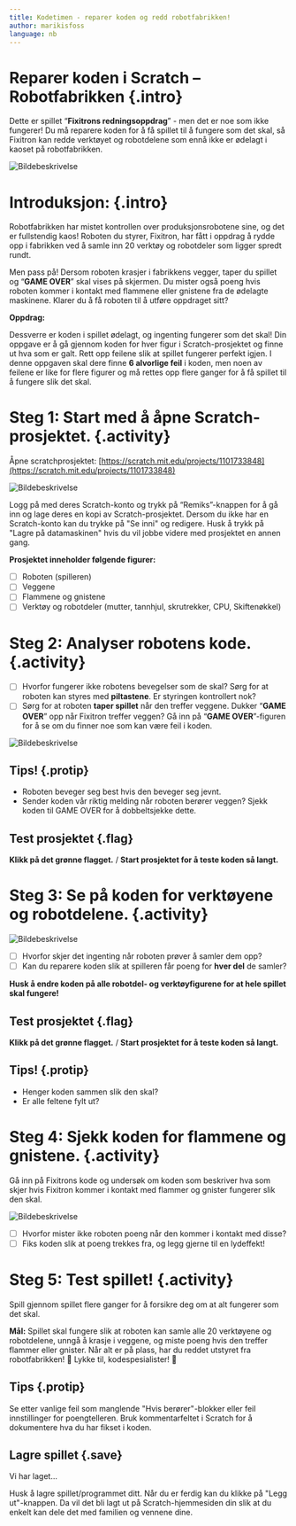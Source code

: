 ```yaml
---
title: Kodetimen - reparer koden og redd robotfabrikken!
author: marikisfoss
language: nb
---
```


# Reparer koden i Scratch – Robotfabrikken {.intro}


Dette er spillet “**Fixitrons redningsoppdrag**” - men det er noe som ikke fungerer! Du må reparere koden for å få spillet til å fungere som det skal, så Fixitron kan redde verktøyet og robotdelene som ennå ikke er ødelagt i kaoset på robotfabrikken.


![Bildebeskrivelse](./screenshot-2024-11-28-at-11.png)

# Introduksjon: {.intro}

Robotfabrikken har mistet kontrollen over produksjonsrobotene sine, og det er fullstendig kaos! Roboten du styrer, Fixitron, har fått i oppdrag å rydde opp i fabrikken ved å samle inn 20 verktøy og robotdeler som ligger spredt rundt. 

Men pass på! Dersom roboten krasjer i fabrikkens vegger, taper du spillet og “**GAME OVER**” skal vises på skjermen. Du mister også poeng hvis roboten kommer i kontakt med flammene eller gnistene fra de ødelagte maskinene. Klarer du å få roboten til å utføre oppdraget sitt?

**Oppdrag:**

Dessverre er koden i spillet ødelagt, og ingenting fungerer som det skal! Din oppgave er å gå gjennom koden for hver figur i Scratch-prosjektet og finne ut hva som er galt. Rett opp feilene slik at spillet fungerer perfekt igjen. I denne oppgaven skal dere finne **6 alvorlige feil** i koden, men noen av feilene er like for flere figurer og må rettes opp flere ganger for å få spillet til å fungere slik det skal. 

# Steg 1: Start med å åpne Scratch-prosjektet. {.activity}

Åpne scratchprosjektet: [https://scratch.mit.edu/projects/1101733848](https://scratch.mit.edu/projects/1101733848)

![Bildebeskrivelse](./screenshot-2024-11-28-at-12.png)

Logg på med deres Scratch-konto og trykk på “Remiks”-knappen for å gå inn og lage deres en kopi av Scratch-prosjektet. 
Dersom du ikke har en Scratch-konto kan du trykke på "Se inni" og redigere. Husk å trykk på "Lagre på datamaskinen" hvis du vil jobbe videre med prosjektet en annen gang. 



**Prosjektet inneholder følgende figurer:**


- [ ] Roboten (spilleren)
- [ ] Veggene
- [ ] Flammene og gnistene
- [ ] Verktøy og robotdeler (mutter, tannhjul, skrutrekker, CPU, Skiftenøkkel) 

# Steg 2: Analyser robotens kode. {.activity}
- [ ] Hvorfor fungerer ikke robotens bevegelser som de skal?
Sørg for at roboten kan styres med **piltastene**. Er styringen kontrollert nok? 
- [ ] Sørg for at roboten **taper spillet** når den treffer veggene. Dukker “**GAME OVER**” opp når Fixitron treffer veggen? Gå inn på “**GAME OVER**”-figuren for å se om du finner noe som kan være feil i koden. 

![Bildebeskrivelse](./kode-3.png)

## Tips! {.protip}
* Roboten beveger seg best hvis den beveger seg jevnt. 
* Sender koden vår riktig melding når roboten berører veggen? Sjekk koden til GAME OVER for å dobbeltsjekke dette. 



## Test prosjektet {.flag}


**Klikk på det grønne flagget.** / **Start prosjektet for å teste koden så
langt.**
# Steg 3: Se på koden for verktøyene og robotdelene. {.activity}

![Bildebeskrivelse](./kode-2.png)

- [ ] Hvorfor skjer det ingenting når roboten prøver å samler dem opp?
- [ ] Kan du reparere koden slik at spilleren får poeng for **hver del** de samler? 

**Husk å endre koden på alle robotdel- og verktøyfigurene for at hele spillet skal fungere!** 
## Test prosjektet {.flag}


**Klikk på det grønne flagget.** / **Start prosjektet for å teste koden så
langt.**

## Tips! {.protip}
* Henger koden sammen slik den skal? 
* Er alle feltene fylt ut? 


# Steg 4: Sjekk koden for flammene og gnistene. {.activity}

Gå inn på Fixitrons kode og undersøk om koden som beskriver hva som skjer hvis Fixitron kommer i kontakt med flammer og gnister fungerer slik den skal. 

![Bildebeskrivelse](./kode-1.png)

- [ ] Hvorfor mister ikke roboten poeng når den kommer i kontakt med disse?
- [ ] Fiks koden slik at poeng trekkes fra, og legg gjerne til en lydeffekt!

# Steg 5: Test spillet! {.activity}

Spill gjennom spillet flere ganger for å forsikre deg om at alt fungerer som det skal.



**Mål:**
Spillet skal fungere slik at roboten kan samle alle 20 verktøyene og robotdelene, unngå å krasje i veggene, og miste poeng hvis den treffer flammer eller gnister. Når alt er på plass, har du reddet utstyret fra robotfabrikken! 🎉
Lykke til, kodespesialister! 🚀


## Tips {.protip}
Se etter vanlige feil som manglende "Hvis berører"-blokker eller feil innstillinger for poengtelleren.
Bruk kommentarfeltet i Scratch for å dokumentere hva du har fikset i koden.


## Lagre spillet {.save}

Vi har laget...

Husk å lagre spillet/programmet ditt. Når du er ferdig kan du klikke på "Legg
ut"-knappen. Da vil det bli lagt ut på Scratch-hjemmesiden din slik at du enkelt
kan dele det med familien og vennene dine.